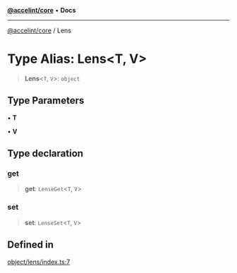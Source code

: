 [**@accelint/core**](../README.md) • **Docs**

***

[@accelint/core](../README.md) / Lens

# Type Alias: Lens\<T, V\>

> **Lens**\<`T`, `V`\>: `object`

## Type Parameters

• **T**

• **V**

## Type declaration

### get

> **get**: `LenseGet`\<`T`, `V`\>

### set

> **set**: `LenseSet`\<`T`, `V`\>

## Defined in

[object/lens/index.ts:7](https://github.com/gohypergiant/standard-toolkit/blob/424b88fd48a5bcc02ed99ee27fd64cd73349aa30/packages/core/src/object/lens/index.ts#L7)
